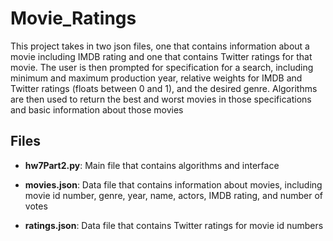 # Movie_Ratings

This project takes in two json files, one that contains information about a movie including IMDB rating and one that contains Twitter ratings for that movie. The user is then prompted for specification for a search, including minimum and maximum production year, relative weights for IMDB and Twitter ratings (floats between 0 and 1), and the desired genre. Algorithms are then used to return the best and worst movies in those specifications and basic information about those movies

## Files

- **hw7Part2.py**: Main file that contains algorithms and interface

- **movies.json**: Data file that contains information about movies, including movie id number, genre, year, name, actors, IMDB rating, and number of votes

- **ratings.json**: Data file that contains Twitter ratings for movie id numbers
